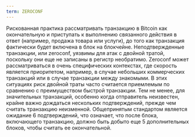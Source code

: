 ```yaml
---
term: ZEROCONF
---
```


Рискованная практика рассматривать транзакцию в Bitcoin как окончательную и приступать к выполнению связанного действия в ответ (например, продажа товара или услуги), до того как транзакция фактически будет включена в блок на блокчейне. Неподтвержденные транзакции, или zeroconf, уязвимы для атак с двойной тратой, поскольку они еще не записаны в регистр необратимо. Zeroconf может рассматриваться в очень специфических контекстах, где скорость является приоритетом, например, в случае небольших коммерческих транзакций или в случае транзакции между знакомыми. В этих ситуациях риск двойной траты часто считается приемлемым по сравнению с преимуществом быстрой транзакции. Тем не менее, для значительных транзакций, особенно когда отправитель неизвестен, крайне важно дождаться нескольких подтверждений, прежде чем считать транзакцию неизменной. Общепринятым стандартом является ожидание 6 подтверждений, что означает, что после блока, включающего транзакцию, должно быть добыто еще 5 дополнительных блоков, чтобы считать ее окончательной.